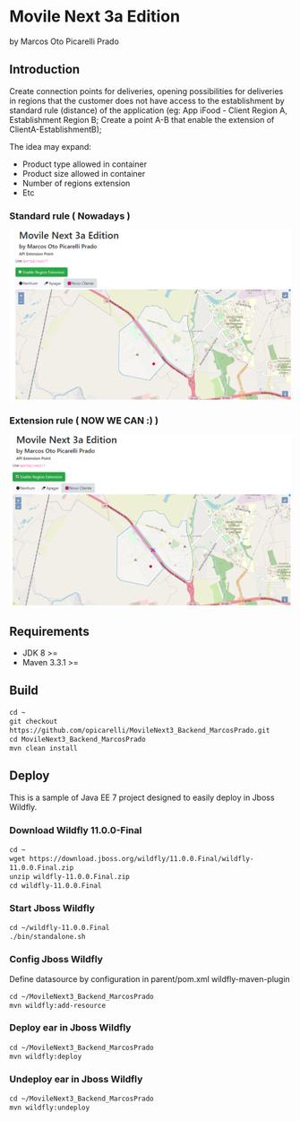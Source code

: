 # Movile Next 3a Edition
by Marcos Oto Picarelli Prado

## Introduction

Create connection points for deliveries, opening possibilities for deliveries in regions that the customer does not have access to the establishment by standard rule (distance) of the application (eg: App iFood - Client Region A, Establishment Region B; Create a point A-B that enable the extension of ClientA-EstablishmentB);

The idea may expand:
 - Product type allowed in container
 - Product size allowed in container
 - Number of regions extension
 - Etc

### Standard rule ( Nowadays )
![alt Image how a client see establishments today](docs/how-a-client-see-establishments-today.png)

### Extension rule ( NOW WE CAN :) )
![alt Image how a client WILL see establishments](docs/how-a-client-WILL-see-establishments.png)

## Requirements
 - JDK 8 >=
 - Maven 3.3.1 >=

## Build

```console
cd ~
git checkout https://github.com/opicarelli/MovileNext3_Backend_MarcosPrado.git
cd MovileNext3_Backend_MarcosPrado
mvn clean install
```

## Deploy

This is a sample of Java EE 7 project designed to easily deploy in Jboss Wildfly.

### Download Wildfly 11.0.0-Final
```console
cd ~
wget https://download.jboss.org/wildfly/11.0.0.Final/wildfly-11.0.0.Final.zip
unzip wildfly-11.0.0.Final.zip
cd wildfly-11.0.0.Final
```

### Start Jboss Wildfly
```console
cd ~/wildfly-11.0.0.Final
./bin/standalone.sh
```

### Config Jboss Wildfly

Define datasource by configuration in parent/pom.xml wildfly-maven-plugin
```console
cd ~/MovileNext3_Backend_MarcosPrado
mvn wildfly:add-resource 
```

### Deploy ear in Jboss Wildfly
```console
cd ~/MovileNext3_Backend_MarcosPrado
mvn wildfly:deploy 
```

### Undeploy ear in Jboss Wildfly
```console
cd ~/MovileNext3_Backend_MarcosPrado
mvn wildfly:undeploy 
```
